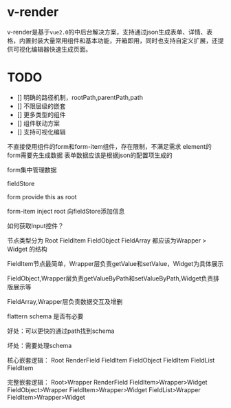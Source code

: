 # v-render

v-render是基于`vue2.0`的中后台解决方案，支持通过json生成表单、详情、表格，内置封装大量常用组件和基本功能，开箱即用，同时也支持自定义扩展，还提供可视化编辑器快速生成页面。

# TODO

- [] 明确的路径机制，rootPath,parentPath,path
- [] 不限层级的嵌套
- [] 更多类型的组件
- [] 组件联动方案
- [] 支持可视化编辑

不直接使用组件的form和form-item组件，存在限制，不满足需求
element的form需要先生成数据
表单数据应该是根据json的配置项生成的

form集中管理数据

fieldStore

form provide this as root

form-item inject root 向fieldStore添加信息

如何获取Input控件？


节点类型分为
Root
FieldItem
FieldObject
FieldArray
都应该为Wrapper > Widget 的结构

FieldItem节点最简单，Wrapper层负责getValue和setValue，Widget为具体展示

FieldObject,Wrapper层负责getValueByPath和setValueByPath,Widget负责排版展示等

FieldArray,Wrapper层负责数据交互及增删

flattern schema 是否有必要

好处：可以更快的通过path找到schema

坏处：需要处理schema

核心嵌套逻辑：
Root
  RenderField
    FieldItem
    FieldObject
      FieldItem
    FieldList
      FieldItem

完整嵌套逻辑：
Root>Wrapper
  RenderField
    FieldItem>Wrapper>Widget
    FieldObject>Wrapper
      FieldItem>Wrapper>Widget
    FieldList>Wrapper
      FieldItem>Wrapper>Widget